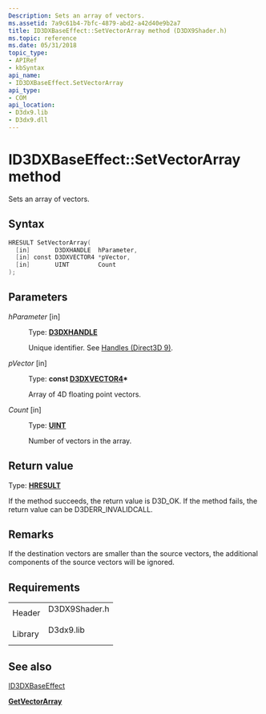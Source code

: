 ```yaml
---
Description: Sets an array of vectors.
ms.assetid: 7a9c61b4-7bfc-4879-abd2-a42d40e9b2a7
title: ID3DXBaseEffect::SetVectorArray method (D3DX9Shader.h)
ms.topic: reference
ms.date: 05/31/2018
topic_type: 
- APIRef
- kbSyntax
api_name: 
- ID3DXBaseEffect.SetVectorArray
api_type: 
- COM
api_location: 
- D3dx9.lib
- D3dx9.dll
---
```


# ID3DXBaseEffect::SetVectorArray method

Sets an array of vectors.

## Syntax


```C++
HRESULT SetVectorArray(
  [in]       D3DXHANDLE  hParameter,
  [in] const D3DXVECTOR4 *pVector,
  [in]       UINT        Count
);
```



## Parameters

<dl> <dt>

*hParameter* \[in\]
</dt> <dd>

Type: **[D3DXHANDLE](dx9-graphics-reference-effects-constants.md)**

Unique identifier. See [Handles (Direct3D 9)](handles.md).

</dd> <dt>

*pVector* \[in\]
</dt> <dd>

Type: **const [**D3DXVECTOR4**](d3dxvector4.md)\***

Array of 4D floating point vectors.

</dd> <dt>

*Count* \[in\]
</dt> <dd>

Type: **[**UINT**](https://msdn.microsoft.com/library/Aa383751(v=VS.85).aspx)**

Number of vectors in the array.

</dd> </dl>

## Return value

Type: **[**HRESULT**](https://msdn.microsoft.com/library/Bb401631(v=MSDN.10).aspx)**

If the method succeeds, the return value is D3D\_OK. If the method fails, the return value can be D3DERR\_INVALIDCALL.

## Remarks

If the destination vectors are smaller than the source vectors, the additional components of the source vectors will be ignored.

## Requirements



|                    |                                                                                          |
|--------------------|------------------------------------------------------------------------------------------|
| Header<br/>  | <dl> <dt>D3DX9Shader.h</dt> </dl> |
| Library<br/> | <dl> <dt>D3dx9.lib</dt> </dl>     |



## See also

<dl> <dt>

[ID3DXBaseEffect](id3dxbaseeffect.md)
</dt> <dt>

[**GetVectorArray**](id3dxbaseeffect--getvectorarray.md)
</dt> </dl>

 

 




